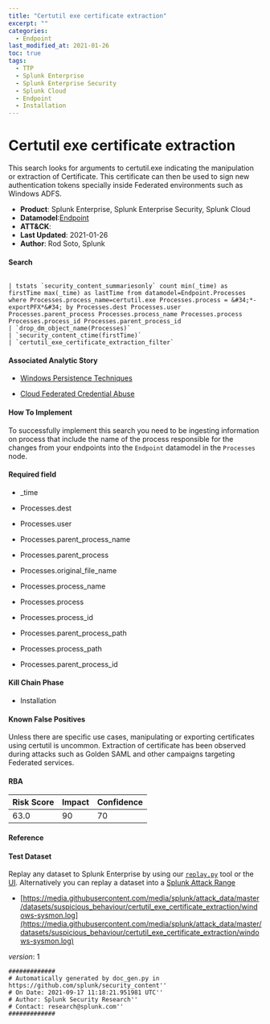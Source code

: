 ```yaml
---
title: "Certutil exe certificate extraction"
excerpt: ""
categories:
  - Endpoint
last_modified_at: 2021-01-26
toc: true
tags:
  - TTP
  - Splunk Enterprise
  - Splunk Enterprise Security
  - Splunk Cloud
  - Endpoint
  - Installation
---
```


# Certutil exe certificate extraction

This search looks for arguments to certutil.exe indicating the manipulation or extraction of Certificate. This certificate can then be used to sign new authentication tokens specially inside Federated environments such as Windows ADFS.

- **Product**: Splunk Enterprise, Splunk Enterprise Security, Splunk Cloud
- **Datamodel**:[Endpoint](https://docs.splunk.com/Documentation/CIM/latest/User/Endpoint)
- **ATT&CK**: 
- **Last Updated**: 2021-01-26
- **Author**: Rod Soto, Splunk



#### Search

```

| tstats `security_content_summariesonly` count min(_time) as firstTime max(_time) as lastTime from datamodel=Endpoint.Processes where Processes.process_name=certutil.exe Processes.process = &#34;*-exportPFX*&#34; by Processes.dest Processes.user Processes.parent_process Processes.process_name Processes.process Processes.process_id Processes.parent_process_id 
| `drop_dm_object_name(Processes)` 
| `security_content_ctime(firstTime)` 
| `certutil_exe_certificate_extraction_filter`
```

#### Associated Analytic Story

* [Windows Persistence Techniques](_stories/windows_persistence_techniques)

* [Cloud Federated Credential Abuse](_stories/cloud_federated_credential_abuse)


#### How To Implement
To successfully implement this search you need to be ingesting information on process that include the name of the process responsible for the changes from your endpoints into the `Endpoint` datamodel in the `Processes` node.

#### Required field

* _time

* Processes.dest

* Processes.user

* Processes.parent_process_name

* Processes.parent_process

* Processes.original_file_name

* Processes.process_name

* Processes.process

* Processes.process_id

* Processes.parent_process_path

* Processes.process_path

* Processes.parent_process_id


#### Kill Chain Phase

* Installation


#### Known False Positives
Unless there are specific use cases, manipulating or exporting certificates using certutil is uncommon. Extraction of certificate has been observed during attacks such as Golden SAML and other campaigns targeting Federated services.



#### RBA

| Risk Score  | Impact      | Confidence   |
| ----------- | ----------- |--------------|
| 63.0 | 90 | 70 |



#### Reference


#### Test Dataset
Replay any dataset to Splunk Enterprise by using our [`replay.py`](https://github.com/splunk/attack_data#using-replaypy) tool or the [UI](https://github.com/splunk/attack_data#using-ui).
Alternatively you can replay a dataset into a [Splunk Attack Range](https://github.com/splunk/attack_range#replay-dumps-into-attack-range-splunk-server)


* [https://media.githubusercontent.com/media/splunk/attack_data/master/datasets/suspicious_behaviour/certutil_exe_certificate_extraction/windows-sysmon.log](https://media.githubusercontent.com/media/splunk/attack_data/master/datasets/suspicious_behaviour/certutil_exe_certificate_extraction/windows-sysmon.log)


_version_: 1

```
#############
# Automatically generated by doc_gen.py in https://github.com/splunk/security_content''
# On Date: 2021-09-17 11:18:21.951981 UTC''
# Author: Splunk Security Research''
# Contact: research@splunk.com''
#############
```